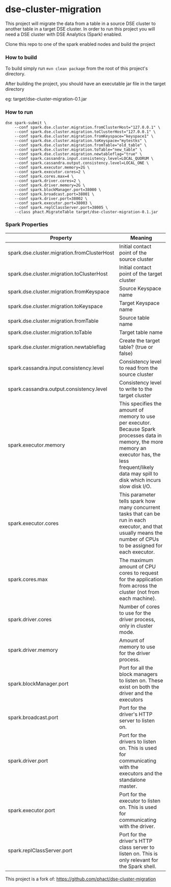 # dse-cluster-migration
This project will migrate the data from a table in a source DSE cluster to another table in a target DSE cluster.  In order to run this project you will need a DSE cluster with DSE Analytics (Spark) enabled. 

Clone this repo to one of the spark enabled nodes and build the project

### How to build
To build simply run `mvn clean package` from the root of this project's directory.

After building the project, you should have an executable jar file in the target directory

eg: target/dse-cluster-migration-0.1.jar

### How to run

```
dse spark-submit \
    --conf spark.dse.cluster.migration.fromClusterHost="127.0.0.1" \
    --conf spark.dse.cluster.migration.toClusterHost="127.0.0.1" \
    --conf spark.dse.cluster.migration.fromKeyspace="keyspace1" \
    --conf spark.dse.cluster.migration.toKeyspace="mytestks" \
    --conf spark.dse.cluster.migration.fromTable="old_table" \
    --conf spark.dse.cluster.migration.toTable="new_table" \
    --conf spark.dse.cluster.migration.newtableflag="true" \
    --conf spark.cassandra.input.consistency.level=LOCAL_QUORUM \
    --conf spark.cassandra.output.consistency.level=LOCAL_ONE \
    --conf spark.executor.memory=2G \
    --conf spark.executor.cores=2 \
    --conf spark.cores.max=4 \
    --conf spark.driver.cores=2 \
    --conf spark.driver.memory=2G \
    --conf spark.blockManager.port=38000 \
    --conf spark.broadcast.port=38001 \
    --conf spark.driver.port=38002 \
    --conf spark.executor.port=38003 \
    --conf spark.replClassServer.port=38005 \
    --class phact.MigrateTable target/dse-cluster-migration-0.1.jar
  ```
    
### Spark Properties

Property|Meaning
---|---
spark.dse.cluster.migration.fromClusterHost | Initial contact point of the source cluster
spark.dse.cluster.migration.toClusterHost | Initial contact point of the target cluster
spark.dse.cluster.migration.fromKeyspace | Source Keyspace name
spark.dse.cluster.migration.toKeyspace | Target Keyspace name
spark.dse.cluster.migration.fromTable | Source table name
spark.dse.cluster.migration.toTable | Target table name
spark.dse.cluster.migration.newtableflag | Create the target table? (true or false)
spark.cassandra.input.consistency.level | Consistency level to read from the source cluster
spark.cassandra.output.consistency.level | Consistency level to write to the target cluster
spark.executor.memory |This specifies the amount of memory to use per executor. Because Spark processes data in memory, the more memory an executor has, the less frequent/likely data may spill to disk which incurs slow disk I/O. 
spark.executor.cores |This parameter tells spark how many concurrent tasks that can be run in each executor, and that usually means the number of CPUs to be assigned for each executor.
spark.cores.max |The maximum amount of CPU cores to request for the application from across the cluster (not from each machine). 
spark.driver.cores |Number of cores to use for the driver process, only in cluster mode.
spark.driver.memory |Amount of memory to use for the driver process.
spark.blockManager.port |Port for all the block managers to listen on.  These exist on both the driver and the executors
spark.broadcast.port |Port for the driver's HTTP server to listen on.
spark.driver.port |Port for the drivers to listen on.  This is used for communicating with the executors and the standalone master.
spark.executor.port |Port for the executor to listen on.  This is used for communicating with the driver.
spark.replClassServer.port |Port for the driver's HTTP class server to listen on.  This is only relevant for the Spark shell.



This project is a fork of:  https://github.com/phact/dse-cluster-migration
